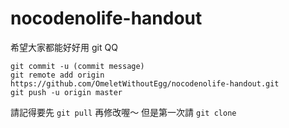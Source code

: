 # nocodenolife-handout


希望大家都能好好用 git QQ
```
git commit -u (commit message)
git remote add origin https://github.com/OmeletWithoutEgg/nocodenolife-handout.git
git push -u origin master
```

請記得要先 `git pull` 再修改喔～
但是第一次請 `git clone` 
